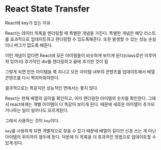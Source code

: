 # React State Transfer

React에 key가 있는 이유

React는 데이터 목록을 렌더링할 때 특별한 개념을 가진다.
특별한 개념은 해당 리스트를 효과적으로 업데이트하고 렌더링할 수 있도록해준다.
또한 발생할 수 있는 성능 손실이나 버그가 없도록 해준다.


이런 개념이 없다면 React에 모든 아이템들이 비슷하게 보이게 된다(class로만 이루어져 있어서)
추가적인 div를 렌더링하고 끝에 추가한 것이 됨

그렇게 되면 만든 아이템을 쭉 지나고 모든 아이템 내부의 콘텐츠를 업데이트해서 배열 콘텐츠를 다시 짝지어줘야한다.

결과적으로는 똑같지만 성능적인 면에서는 좋지 않다.


React는 현재 배열의 길이를 확인하고, 이미 랜더링한 아이템의 숫자를 확인한다.
그래서 react에게는 개별 아이템이 다 똑같아 보이게 된다.
때문에 새로운 아이템이 추가되거나하는 일이 일어나도 모르게된다.

그래서 사용하는 것이 `key`이다.

`key`를 사용하게 되면 개별적으로 찾을 수 있기 때문에 배열의 길이만 신경 쓰는 게 아닌 아이템의 위치까지 염두에 둔다.
덕분에 이 목록을 더 효과적인 방법으로 업데이트할 수 있게 된다.

